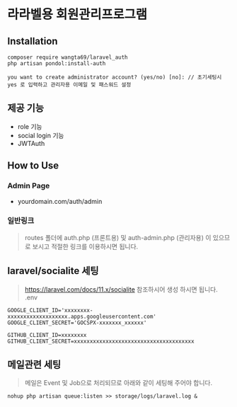 # 라라벨용 회원관리프로그램

## Installation
```
composer require wangta69/laravel_auth
php artisan pondol:install-auth
```
```
you want to create administrator account? (yes/no) [no]: // 초기세팅시 yes 로 입력하고 관리자용 이메일 및 패스워드 설정
```
## 제공 기능
- role 기능
- social login 기능
- JWTAuth

## How to Use
### Admin Page
- yourdomain.com/auth/admin

### 일반링크
> routes 폴더에 auth.php (프론트용) 및 auth-admin.php (관리자용) 이 있으므로 보시고 적절한 링크를 이용하시면 됩니다.

## laravel/socialite 세팅
> https://laravel.com/docs/11.x/socialite 참조하시어 생성 하시면 됩니다.
.env
```
GOOGLE_CLIENT_ID='xxxxxxxx-xxxxxxxxxxxxxxxxxxx.apps.googleusercontent.com'
GOOGLE_CLIENT_SECRET='GOCSPX-xxxxxxx_xxxxxx'

GITHUB_CLIENT_ID=xxxxxxxx
GITHUB_CLIENT_SECRET=xxxxxxxxxxxxxxxxxxxxxxxxxxxxxxxxxxxxxx
```

## 메일관련 세팅
> 메일은 Event 및 Job으로 처리되므로 아래와 같이 세팅해 주어야 합니다.
```
nohup php artisan queue:listen >> storage/logs/laravel.log &
```
